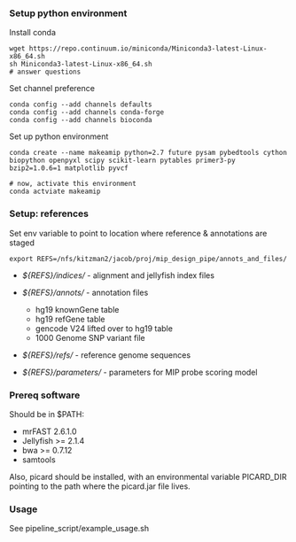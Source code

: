 ### Setup python environment

Install conda
```
wget https://repo.continuum.io/miniconda/Miniconda3-latest-Linux-x86_64.sh
sh Miniconda3-latest-Linux-x86_64.sh
# answer questions 
```

Set channel preference
```
conda config --add channels defaults
conda config --add channels conda-forge
conda config --add channels bioconda
```

Set up python environment
```
conda create --name makeamip python=2.7 future pysam pybedtools cython biopython openpyxl scipy scikit-learn pytables primer3-py bzip2=1.0.6=1 matplotlib pyvcf

# now, activate this environment
conda actviate makeamip

```

### Setup: references

Set env variable to point to location where reference & annotations are staged
```
export REFS=/nfs/kitzman2/jacob/proj/mip_design_pipe/annots_and_files/
```
 
- *${REFS}/indices/* - alignment and jellyfish index files

- *${REFS}/annots/* - annotation files 
	- hg19 knownGene table
	- hg19 refGene table
	- gencode V24 lifted over to hg19 table
	- 1000 Genome SNP variant file

- *${REFS}/refs/* - reference genome sequences

- *${REFS}/parameters/* - parameters for MIP probe scoring model

### Prereq software

Should be in $PATH:
- mrFAST 2.6.1.0
- Jellyfish >= 2.1.4
- bwa >= 0.7.12
- samtools

Also, picard should be installed, with an environmental variable PICARD_DIR pointing to the path where the picard.jar file lives.

### Usage 
See pipeline_script/example_usage.sh